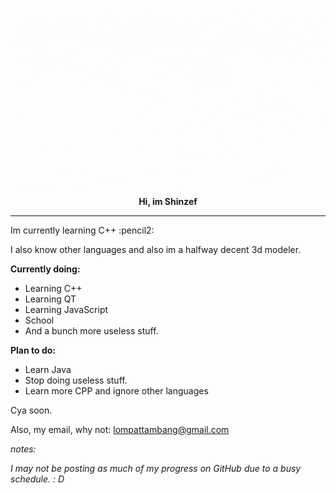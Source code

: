 ![](https://github.com/Shinzef/Shinzef/blob/main/logo.gif)
<p align="center"><strong>Hi, im Shinzef</strong></p>
<hr />
<p>Im currently learning C++ :pencil2:</p>
<p>I also know other languages and also im a halfway decent 3d modeler.</p>
<p><strong>Currently doing:</strong></p>
<ul>
<li>Learning C++</li>
<li>Learning QT</li>
<li>Learning JavaScript</li>
<li>School</li>
<li>And a bunch more useless stuff.</li>
</ul>
<p><strong>Plan to do:</strong></p>
<ul>
<li>Learn Java</li>
<li>Stop doing useless stuff.</li>
<li>Learn more CPP and ignore other languages</li>
</ul>
<p>Cya soon.</p>
<p>Also, my email, why not: <a href="mailto:lompattambang@gmail.com">lompattambang@gmail.com</a></p>
<p><em>notes:</em></p>
<p><em>I may not be posting as much of my progress on GitHub due to a busy schedule. : D</em></p>
